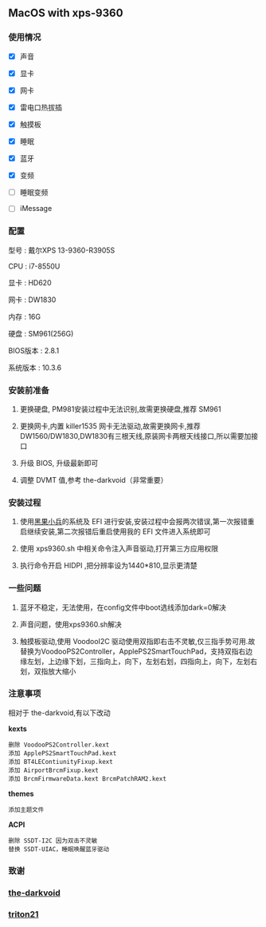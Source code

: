 ## MacOS with xps-9360

### 使用情况

- [x] 声音
- [x] 显卡
- [x] 网卡
- [x] 雷电口热拔插
- [x] 触摸板
- [x] 睡眠
- [x] 蓝牙
- [x] 变频
- [ ] 睡眠变频
- [ ] iMessage


### 配置

型号 : 戴尔XPS 13-9360-R3905S

CPU : i7-8550U

显卡 : HD620

网卡 : DW1830

内存 : 16G

硬盘 : SM961(256G)

BIOS版本 : 2.8.1

系统版本 : 10.3.6 

### 安装前准备

1. 更换硬盘, PM981安装过程中无法识别,故需更换硬盘,推荐 SM961

2. 更换网卡,内置 killer1535 网卡无法驱动,故需更换网卡,推荐 DW1560/DW1830,DW1830有三根天线,原装网卡两根天线接口,所以需要加接口

3. 升级 BIOS, 升级最新即可

4. 调整 DVMT 值,参考 the-darkvoid（非常重要）

### 安装过程

1. 使用[黑果小兵](https://blog.daliansky.net/macOS-High-Sierra-10.13.4-17E199-Release-Version-and-Clover-4418-Original-Image.html)的系统及 EFI 进行安装,安装过程中会报两次错误,第一次报错重启继续安装,第二次报错后重启使用我的 EFI 文件进入系统即可

2. 使用 xps9360.sh 中相关命令注入声音驱动,打开第三方应用权限

3. 执行命令开启 HIDPI ,把分辨率设为1440*810,显示更清楚

### 一些问题
1. 蓝牙不稳定，无法使用，在config文件中boot选线添加dark=0解决

2. 声音问题，使用xps9360.sh解决

3. 触摸板驱动,使用 VoodooI2C 驱动使用双指即右击不灵敏,仅三指手势可用.故替换为VoodooPS2Controller，ApplePS2SmartTouchPad，支持双指右边缘左划，上边缘下划，三指向上，向下，左划右划，四指向上，向下，左划右划，双指放大缩小   

### 注意事项

 相对于 the-darkvoid,有以下改动

**kexts**
	
	删除 VoodooPS2Controller.kext
	添加 ApplePS2SmartTouchPad.kext
	添加 BT4LEContiunityFixup.kext
	添加 AirportBrcmFixup.kext
	添加 BrcmFirmwareData.kext BrcmPatchRAM2.kext

**themes** 

    添加主题文件
    
**ACPI**
    
    删除 SSDT-I2C 因为双击不灵敏
    替换 SSDT-UIAC，睡眠唤醒蓝牙驱动
    
### 致谢

### [the-darkvoid](https://github.com/the-darkvoid/XPS9360-macOS)

### [triton21](http://bbs.pcbeta.com/forum.php?mod=viewthread&tid=1769152&highlight=hidpi)